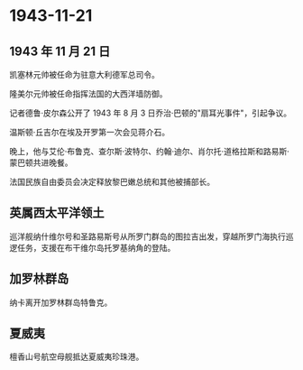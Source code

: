 # 1943-11-21

## 1943 年 11 月 21 日

凯塞林元帅被任命为驻意大利德军总司令。

隆美尔元帅被任命指挥法国的大西洋墙防御。

记者德鲁·皮尔森公开了 1943 年 8 月 3
日乔治·巴顿的"扇耳光事件"，引起争议。

温斯顿·丘吉尔在埃及开罗第一次会见蒋介石。

晚上，他与艾伦·布鲁克、查尔斯·波特尔、约翰·迪尔、肖尔托·道格拉斯和路易斯·蒙巴顿共进晚餐。

法国民族自由委员会决定释放黎巴嫩总统和其他被捕部长。

## 英属西太平洋领土

巡洋舰纳什维尔号和圣路易斯号从所罗门群岛的图拉吉出发，穿越所罗门海执行巡逻任务，支援在布干维尔岛托罗基纳角的登陆。

## 加罗林群岛

纳卡离开加罗林群岛特鲁克。

## 夏威夷

檀香山号航空母舰抵达夏威夷珍珠港。

